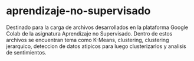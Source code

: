 # aprendizaje-no-supervisado
Destinado para la carga de archivos desarrollados en la plataforma Google Colab de la asignatura Aprendizaje no Supervisado. Dentro de estos archivos se encuentran tema como K-Means, clustering, clustering jerarquico, deteccion de datos atipicos para luego clusterizarlos y analisis de sentimientos.
